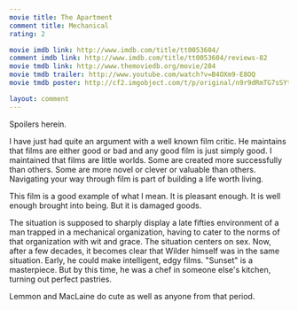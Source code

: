 ```yaml
---
movie title: The Apartment
comment title: Mechanical
rating: 2

movie imdb link: http://www.imdb.com/title/tt0053604/
comment imdb link: http://www.imdb.com/title/tt0053604/reviews-82
movie tmdb link: http://www.themoviedb.org/movie/284
movie tmdb trailer: http://www.youtube.com/watch?v=B4OXm9-E8OQ
movie tmdb poster: http://cf2.imgobject.com/t/p/original/n9r9dRmTG7sSYtlVyBG3zs8llFt.jpg

layout: comment
---
```


Spoilers herein.

I have just had quite an argument with a well known film critic. He maintains that films  are either good or bad and any good film is just simply good. I maintained that films are  little worlds. Some are created more successfully than others. Some are more novel or  clever or valuable than others. Navigating your way through film is part of building a life  worth living.

This film is a good example of what I mean. It is pleasant enough. It is well enough  brought into being. But it is damaged goods.

The situation is supposed to sharply display a late fifties environment of a man trapped  in a mechanical organization, having to cater to the norms of that organization with wit  and grace. The situation centers on sex. Now, after a few decades, it becomes clear that  Wilder himself was in the same situation. Early, he could make intelligent, edgy films.  "Sunset" is a masterpiece. But by this time, he was a chef in someone else's kitchen,  turning out perfect pastries. 

Lemmon and MacLaine do cute as well as anyone from that period.